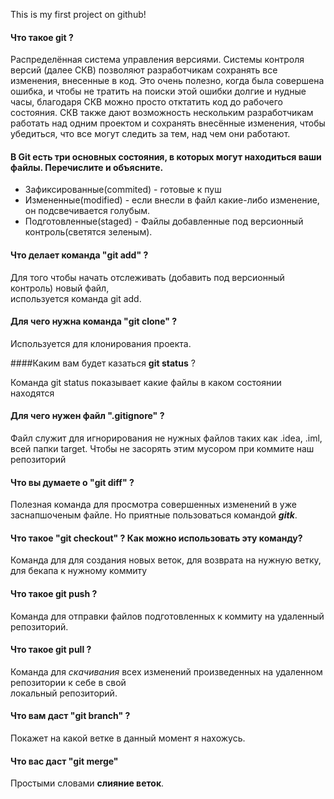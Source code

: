 This is my first project on github!

#### Что такое git ?

Распределённая система управления версиями. Системы контроля версий (далее СКВ) позволяют разработчикам сохранять все изменения, внесенные в код. Это очень полезно, когда была совершена ошибка, и чтобы не тратить на поиски этой ошибки долгие и нудные часы, благодаря СКВ можно просто отктатить код до рабочего состояния. СКВ также дают возможность нескольким разработчикам работать над одним проектом и сохранять внесённые изменения, чтобы убедиться, что все могут следить за тем, над чем они работают.

#### В Git есть три основных состояния, в которых могут находиться ваши файлы. Перечислите и объясните.

* Зафиксированные(commited) - готовые к пуш
* Измененные(modified) - если внесли в файл какие-либо изменение, он подсвечивается голубым.
* Подготовленные(staged) - Файлы добавленные под версионный контроль(светятся зеленым).

#### Что делает команда "git add" ?

Для того чтобы начать отслеживать (добавить под версионный контроль) новый файл,   
используется команда git add.

#### Для чего нужна команда "git clone" ?

Используется для клонирования проекта. 

####Каким вам будет казаться **git status** ?

Команда git status показывает какие файлы в каком состоянии находятся

#### Для чего нужен файл ".gitignore" ?

Файл служит для игнорирования не нужных файлов таких как .idea, .iml, всей папки target.  Чтобы не засорять этим мусором при коммите наш репозиторий

#### Что вы думаете о "git diff" ?

Полезная команда для просмотра совершенных изменений в уже заснапшоченым файле. Но приятные пользоваться командой ***gitk***.

#### Что такое "git checkout" ? Как можно использовать эту команду?

Команда для для создания новых веток, для возврата на нужную ветку, для бекапа к нужному коммиту

#### Что такое git push ?
Команда для отправки файлов подготовленных к коммиту на удаленный репозиторий.

#### Что такое git pull ?
Команда для *скачивания* всех изменений произведенных на удаленном репозитории к себе в свой  
локальный репозиторий.

#### Что вам даст "git branch" ?

Покажет на какой ветке в данный момент я нахожусь.

#### Что вас даст "git merge"

Простыми словами **слияние веток**. 

